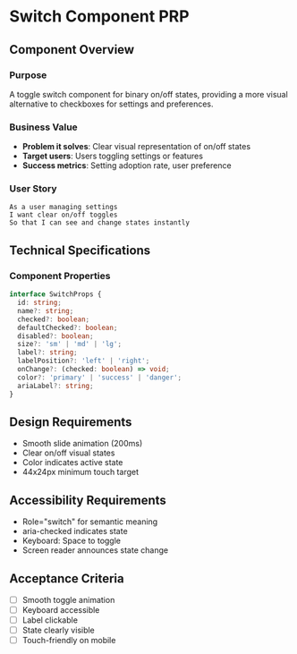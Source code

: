 # Switch Component PRP

## Component Overview

### Purpose
A toggle switch component for binary on/off states, providing a more visual alternative to checkboxes for settings and preferences.

### Business Value
- **Problem it solves**: Clear visual representation of on/off states
- **Target users**: Users toggling settings or features
- **Success metrics**: Setting adoption rate, user preference

### User Story
```
As a user managing settings
I want clear on/off toggles
So that I can see and change states instantly
```

## Technical Specifications

### Component Properties
```typescript
interface SwitchProps {
  id: string;
  name?: string;
  checked?: boolean;
  defaultChecked?: boolean;
  disabled?: boolean;
  size?: 'sm' | 'md' | 'lg';
  label?: string;
  labelPosition?: 'left' | 'right';
  onChange?: (checked: boolean) => void;
  color?: 'primary' | 'success' | 'danger';
  ariaLabel?: string;
}
```

## Design Requirements
- Smooth slide animation (200ms)
- Clear on/off visual states
- Color indicates active state
- 44x24px minimum touch target

## Accessibility Requirements
- Role="switch" for semantic meaning
- aria-checked indicates state
- Keyboard: Space to toggle
- Screen reader announces state change

## Acceptance Criteria
- [ ] Smooth toggle animation
- [ ] Keyboard accessible
- [ ] Label clickable
- [ ] State clearly visible
- [ ] Touch-friendly on mobile
